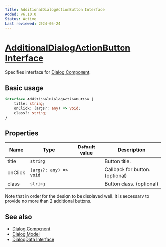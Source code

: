 ```yaml
---
Title: AdditionalDialogActionButton Interface
Added: v6.10.0
Status: Active
Last reviewed: 2024-05-24
---
```


# [AdditionalDialogActionButton Interface](../../../lib/content-services/src/lib/dialogs/dialog/dialog-data.interface.ts "Defined in dialog-data.interface.ts")

Specifies interface for [Dialog Component](../dialogs/dialog.md).

## Basic usage

```ts
interface AdditionalDialogActionButton {
    title: string;
    onClick: (args?: any) => void;
    class?: string;
}
```

## Properties

| Name | Type | Default value | Description |
| ---- | ---- | ------------- | ----------- |
| title | `string` |    | Button title. |
| onClick | `(args?: any) => void` |    | Callback for button. (optional) |
| class | `string` |    | Button class. (optional) |

Note that in order for the design to be displayed well, it is necessary to provide no more than 2 additional buttons.

## See also

- [Dialog Component](../dialogs/dialog.md)
- [Dialog Model](../models/dialog.model.md)
- [DialogData Interface](./dialog.interface.md)
